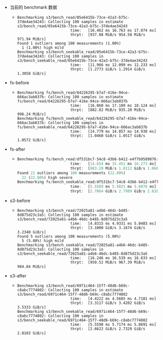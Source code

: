 - 当前的 benchmark 数据
	- ```
	  Benchmarking s3/bench_read/05e6415b-73ce-42a3-b75c-37de4ae34243: Collecting 100 samples in estimate                                                                                                   s3/bench_read/05e6415b-73ce-42a3-b75c-37de4ae34243
	                          time:   [16.462 ms 16.763 ms 17.074 ms]
	                          thrpt:  [937.08 MiB/s 954.50 MiB/s 971.94 MiB/s]
	  Found 1 outliers among 100 measurements (1.00%)
	    1 (1.00%) high mild
	  Benchmarking s3/bench_seekable_read/05e6415b-73ce-42a3-b75c-37de4ae34243: Collecting 100 samples in                                                                                                   s3/bench_seekable_read/05e6415b-73ce-42a3-b75c-37de4ae34243
	                          time:   [11.966 ms 12.099 ms 12.233 ms]
	                          thrpt:  [1.2773 GiB/s 1.2914 GiB/s 1.3058 GiB/s]
	  
	  ```
- fs-before
	- ```
	  Benchmarking fs/bench_read/64226295-b7a7-416e-94ce-666ac3ab037b: Collecting 100 samples in estimate                                                                                                   fs/bench_read/64226295-b7a7-416e-94ce-666ac3ab037b
	                          time:   [16.060 ms 17.109 ms 18.124 ms]
	                          thrpt:  [882.82 MiB/s 935.20 MiB/s 996.24 MiB/s]
	  Benchmarking fs/bench_seekable_read/64226295-b7a7-416e-94ce-666ac3ab037b: Collecting 100 samples in                                                                                                   fs/bench_seekable_read/64226295-b7a7-416e-94ce-666ac3ab037b
	                          time:   [14.779 ms 14.857 ms 14.938 ms]
	                          thrpt:  [1.0460 GiB/s 1.0517 GiB/s 1.0572 GiB/s]
	  
	  ```
- fs-after
	- ```rust
	  Benchmarking fs/bench_read/df531bc7-54c8-43b6-b412-e4f7b9589876: Collecting 100 samples in estimate                                                                                                   fs/bench_read/df531bc7-54c8-43b6-b412-e4f7b9589876
	                          time:   [14.654 ms 15.452 ms 16.273 ms]
	                          thrpt:  [983.20 MiB/s 1.0112 GiB/s 1.0663 GiB/s]
	  Found 22 outliers among 100 measurements (22.00%)
	    22 (22.00%) high severe
	  Benchmarking fs/bench_seekable_read/df531bc7-54c8-43b6-b412-e4f7b9589876: Collecting 100 samples in                                                                                                   fs/bench_seekable_read/df531bc7-54c8-43b6-b412-e4f7b9589876
	                          time:   [5.5589 ms 5.5825 ms 5.6076 ms]
	                          thrpt:  [2.7864 GiB/s 2.7989 GiB/s 2.8108 GiB/s]
	  
	  ```
- s3-before
	- ```
	  Benchmarking s3/bench_read/72025a81-a4b6-46dc-b485-8d875d23c3a5: Collecting 100 samples in estimate                                                                                                   s3/bench_read/72025a81-a4b6-46dc-b485-8d875d23c3a5
	                          time:   [4.8315 ms 4.9331 ms 5.0403 ms]
	                          thrpt:  [3.1000 GiB/s 3.1674 GiB/s 3.2340 GiB/s]
	  Found 5 outliers among 100 measurements (5.00%)
	    5 (5.00%) high mild
	  Benchmarking s3/bench_seekable_read/72025a81-a4b6-46dc-b485-8d875d23c3a5: Collecting 100 samples in                                                                                                   s3/bench_seekable_read/72025a81-a4b6-46dc-b485-8d875d23c3a5
	                          time:   [16.246 ms 16.539 ms 16.833 ms]
	                          thrpt:  [950.52 MiB/s 967.39 MiB/s 984.84 MiB/s]
	  
	  ```
- s3-after
	- ```
	  Benchmarking s3/bench_read/6971c464-15f7-48d6-b69c-c8abc7774802: Collecting 100 samples in estimate                                                                                                   s3/bench_read/6971c464-15f7-48d6-b69c-c8abc7774802
	                          time:   [4.4222 ms 4.5685 ms 4.7181 ms]
	                          thrpt:  [3.3117 GiB/s 3.4202 GiB/s 3.5333 GiB/s]
	  Benchmarking s3/bench_seekable_read/6971c464-15f7-48d6-b69c-c8abc7774802: Collecting 100 samples in                                                                                                   s3/bench_seekable_read/6971c464-15f7-48d6-b69c-c8abc7774802
	                          time:   [5.5598 ms 5.7174 ms 5.8691 ms]
	                          thrpt:  [2.6622 GiB/s 2.7329 GiB/s 2.8103 GiB/s]
	  
	  ```